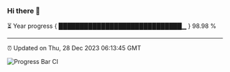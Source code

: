 ### Hi there 👋

⏳ Year progress { █████████████████████████████▁ } 98.98 %

---

⏰ Updated on Thu, 28 Dec 2023 06:13:45 GMT

![Progress Bar CI](https://github.com/liununu/liununu/workflows/Progress%20Bar%20CI/badge.svg)
